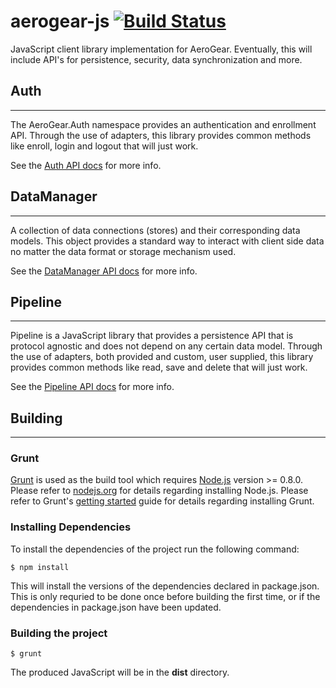 # aerogear-js [![Build Status](https://travis-ci.org/aerogear/aerogear-js.png)](https://travis-ci.org/aerogear/aerogear-js)

JavaScript client library implementation for AeroGear. Eventually, this will include API's for persistence, security, data synchronization and more.

## Auth
- - -

The AeroGear.Auth namespace provides an authentication and enrollment API. Through the use of adapters, this library provides common methods like enroll, login and logout that will just work.

See the [Auth API docs](http://aerogear.org/docs/specs/aerogear-js/AeroGear.Auth.html) for more info.

## DataManager
- - -

A collection of data connections (stores) and their corresponding data models. This object provides a standard way to interact with client side data no matter the data format or storage mechanism used.

See the [DataManager API docs](http://aerogear.org/docs/specs/aerogear-js/AeroGear.DataManager.html) for more info.

## Pipeline
- - -

Pipeline is a JavaScript library that provides a persistence API that is protocol agnostic and does not depend on any certain data model. Through the use of adapters, both provided and custom, user supplied, this library provides common methods like read, save and delete that will just work.

See the [Pipeline API docs](http://aerogear.org/docs/specs/aerogear-js/AeroGear.Pipeline.html) for more info.

## Building
- - -

### Grunt

[Grunt](http://gruntjs.com/) is used as the build tool which requires [Node.js](http://nodejs.org/) version >= 0.8.0.
Please refer to [nodejs.org](http://nodejs.org) for details regarding installing Node.js.
Please refer to Grunt's [getting started](http://gruntjs.com/getting-started) guide for details regarding installing Grunt.

### Installing Dependencies
To install the dependencies of the project run the following command:

    $ npm install

This will install the versions of the dependencies declared in package.json. This is only requried to be done once before
building the first time, or if the dependencies in package.json have been updated.

### Building the project

    $ grunt

The produced JavaScript will be in the __dist__ directory.
